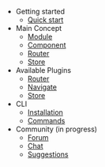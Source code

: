 - Getting started
  - [Quick start](quickstart.md)
- Main Concept
  - [Module](module.md)
  - [Component](component.md)
  - [Router](router.md)
  - [Store](store.md)
- Available Plugins
  - [Router](router.md)
  - [Navigate](navigate.md)
  - [Store](store.md)
- CLI
  - [Installation](cli-installation.md)
  - [Commands](cli-commands.md)
- Community (in progress)
  - [Forum](forum.md)
  - [Chat](chat.md)
  - [Suggestions](suggestions.md)

